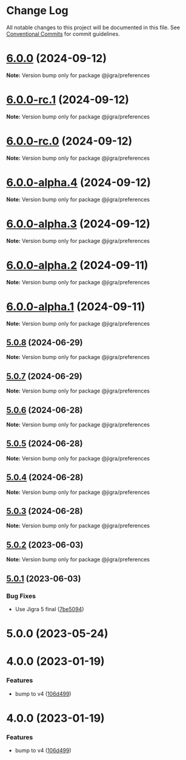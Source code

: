 # Change Log

All notable changes to this project will be documented in this file.
See [Conventional Commits](https://conventionalcommits.org) for commit guidelines.

# [6.0.0](https://github.com/familyjs/jigra-plugins/compare/@jigra/preferences@6.0.0-rc.1...@jigra/preferences@6.0.0) (2024-09-12)

**Note:** Version bump only for package @jigra/preferences

# [6.0.0-rc.1](https://github.com/familyjs/jigra-plugins/compare/@jigra/preferences@6.0.0-rc.0...@jigra/preferences@6.0.0-rc.1) (2024-09-12)

**Note:** Version bump only for package @jigra/preferences

# [6.0.0-rc.0](https://github.com/familyjs/jigra-plugins/compare/@jigra/preferences@6.0.0-alpha.4...@jigra/preferences@6.0.0-rc.0) (2024-09-12)

**Note:** Version bump only for package @jigra/preferences

# [6.0.0-alpha.4](https://github.com/familyjs/jigra-plugins/compare/@jigra/preferences@6.0.0-alpha.3...@jigra/preferences@6.0.0-alpha.4) (2024-09-12)

**Note:** Version bump only for package @jigra/preferences

# [6.0.0-alpha.3](https://github.com/familyjs/jigra-plugins/compare/@jigra/preferences@6.0.0-alpha.2...@jigra/preferences@6.0.0-alpha.3) (2024-09-12)

**Note:** Version bump only for package @jigra/preferences

# [6.0.0-alpha.2](https://github.com/familyjs/jigra-plugins/compare/@jigra/preferences@6.0.0-alpha.1...@jigra/preferences@6.0.0-alpha.2) (2024-09-11)

**Note:** Version bump only for package @jigra/preferences

# [6.0.0-alpha.1](https://github.com/familyjs/jigra-plugins/compare/@jigra/preferences@5.0.8...@jigra/preferences@6.0.0-alpha.1) (2024-09-11)

**Note:** Version bump only for package @jigra/preferences

## [5.0.8](https://github.com/familyjs/jigra-plugins/compare/@jigra/preferences@5.0.7...@jigra/preferences@5.0.8) (2024-06-29)

**Note:** Version bump only for package @jigra/preferences

## [5.0.7](https://github.com/familyjs/jigra-plugins/compare/@jigra/preferences@5.0.6...@jigra/preferences@5.0.7) (2024-06-29)

**Note:** Version bump only for package @jigra/preferences

## [5.0.6](https://github.com/familyjs/jigra-plugins/compare/@jigra/preferences@5.0.5...@jigra/preferences@5.0.6) (2024-06-28)

**Note:** Version bump only for package @jigra/preferences

## [5.0.5](https://github.com/familyjs/jigra-plugins/compare/@jigra/preferences@5.0.4...@jigra/preferences@5.0.5) (2024-06-28)

**Note:** Version bump only for package @jigra/preferences

## [5.0.4](https://github.com/familyjs/jigra-plugins/compare/@jigra/preferences@5.0.3...@jigra/preferences@5.0.4) (2024-06-28)

**Note:** Version bump only for package @jigra/preferences

## [5.0.3](https://github.com/familyjs/jigra-plugins/compare/@jigra/preferences@5.0.2...@jigra/preferences@5.0.3) (2024-06-28)

**Note:** Version bump only for package @jigra/preferences

## [5.0.2](https://github.com/familyjs/jigra-plugins/compare/@jigra/preferences@5.0.1...@jigra/preferences@5.0.2) (2023-06-03)

**Note:** Version bump only for package @jigra/preferences

## [5.0.1](https://github.com/familyjs/jigra-plugins/compare/@jigra/preferences@5.0.0...@jigra/preferences@5.0.1) (2023-06-03)

### Bug Fixes

- Use Jigra 5 final ([7be5094](https://github.com/familyjs/jigra-plugins/commit/7be509425c5cc9f21b1f9e78794b2c6b76ca7702))

# 5.0.0 (2023-05-24)

# 4.0.0 (2023-01-19)

### Features

- bump to v4 ([106d499](https://github.com/familyjs/jigra-plugins/commit/106d49991e82a0505a82571530b73fcda020e7e4))

# 4.0.0 (2023-01-19)

### Features

- bump to v4 ([106d499](https://github.com/navify/jigra-plugins/commit/106d49991e82a0505a82571530b73fcda020e7e4))
